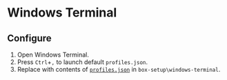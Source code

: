 # Windows Terminal

## Configure

 1. Open Windows Terminal.
 2. Press `Ctrl`+`,` to launch default `profiles.json`.
 3. Replace with contents of [`profiles.json`](https://github.com/collinbarrett/box-setup/blob/master/windows-terminal/profiles.json) in `box-setup\windows-terminal`.
